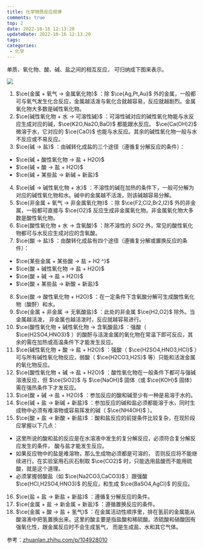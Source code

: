 ```yaml
---
title: 化学物质反应规律
comments: true
top: 2
date: 2022-10-16 12:13:20
updateDate: 2022-10-16 12:13:20
tags:
categories:
 - 化学
---
```


单质、氧化物、酸、碱、盐之间的相互反应， 可归纳成下图来表示。

![](/images/八圈图.webp)

<!--more-->

1. $\ce{金属 + 氧气 -> 金属氧化物}$ ：除 $\ce{Ag,Pt,Au}$ 外的金属，一般都可与氧气发生化合反应，金属越活泼与氧化合就越容易，反应就越剧烈。金属氧化物大多数是碱性氧化物。
2. $\ce{碱性氧化物 + 水 -> 可溶性碱}$ ：可溶性碱对应的碱性氧化物能与水反应生成对应的碱，$\ce{K2O,Na2O,BaO}$ 都能跟水反应。 $\ce{Ca(OH)2}$ 微溶于水，它对应的 $\ce{CaO}$ 也能与水反应。其余的碱性氧化物一般与水不反应或不易反应。
3. $\ce{碱 -> 盐}$ ：由碱转化成盐的三个途径（遵循复分解反应的条件）：
  - $\ce{碱 + 酸性氧化物 -> 盐 + H2O}$
  - $\ce{碱 + 酸 -> 盐 + H2O}$
  - $\ce{碱 + 某些盐 -> 新碱 + 新盐}$
4. $\ce{碱 -> 碱性氧化物 + 水}$ ：不溶性的碱在加热的条件下，一般可分解为对应的碱性氧化物和水。碱中的金属越不活泼，则该碱越容易分解。
5. $\ce{非金属 + 氧气 -> 非金属氧化物}$ ：除 $\ce{F2,Cl2,Br2,I2}$ 外的非金属，一般都可直接与 $\ce{O2}$ 反应生成非金属氧化物。非金属氧化物大多数是酸性氧化物。
6. $\ce{酸性氧化物 + 水 -> 含氧酸}$ ：除不溶性的 $SiO2$ 外，常见的酸性氧化物都可与水反应生成对应的含氧酸。
7. $\ce{酸 -> 盐}$ ：由酸转化成盐有四个途径（遵循复分解或置换反应的条件）：
  - $\ce{某些金属 + 某些酸 -> 盐 + H2 ^}$
  - $\ce{酸 + 碱性氧化物 -> 盐 + H2O}$
  - $\ce{酸 + 碱 -> 盐 + H2O}$
  - $\ce{酸 + 某些盐 -> 新酸 + 新盐}$
8. $\ce{酸 -> 酸性氧化物 + H2O}$ ：在一定条件下含氧酸分解可生成酸性氧化物（酸酐）和水。
9. $\ce{金属 + 非金属 -> 无氧酸盐}$ ：此处的非金属 $\ce{H2,O2}$ 除外。当金属越活泼， 非金属也越活泼时，反应就越容易进行。
10. $\ce{酸性氧化物 + 碱性氧化物 -> 含氧酸盐}$ ：强酸（ $\ce{H2SO4,HNO3}$ ）的酸酐与活泼金属的氧化物在常温下即可反应，其余的需在加热或高温条件下才能发生反应。
11. $\ce{碱性氧化物 + 酸 -> 盐 + H2O}$ ：强酸（ $\ce{H2SO4,HNO3,HCl}$ ）可与所有碱性氧化物反应，弱酸（ $\ce{H2CO3,H2S}$ 等）只能和活泼金属的氧化物反应。
12. $\ce{酸性氧化物 + 碱 -> 盐 + H2O}$ ：酸性氧化物在一般条件下都可与强碱溶液反应，但 $\ce{SiO2}$ 与 $\ce{NaOH}$ 固体（或 $\ce{KOH}$ 固体）需在强热条件下才发反应。
13. $\ce{酸 + 碱 -> 盐 + H2O}$ ：参加反应的酸和碱至少有一种是易溶于水的。
14. $\ce{碱 + 盐 -> 新碱 + 新盐}$ ：参加反应的碱和盐必须都能溶于水，同时生成物中必须有难溶物或容易挥发的碱（ $\ce{NH4OH}$ ）。
15. $\ce{酸 + 盐 -> 新酸 + 新盐}$ ：酸和盐反应的前提条件比较复杂，在现阶段应掌握以下几点：
  - 这里所说的酸和盐的反应是在水溶液中发生的复分解反应，必须符合复分解反应发生的条件， 酸与盐才能发生反应。
  - 如果反应物中的盐是难溶物，那么生成物必须都是可溶的， 否则反应将不能继续进行。在实验室用石灰石制取 $\ce{CO2}$ 时，只能选用盐酸而不能用硫酸，就是这个道理。
  - 必须掌握弱酸盐（如 $\ce{Na2CO3,CaCO3}$ ）跟强酸 $\ce{HCl,H2SO4,HNO3}$ 的反应，和生成 $\ce{BaSO4,AgCl}$ 的反应。
16. $\ce{盐 + 盐 -> 新盐 + 新盐}$ ：遵循复分解反应的条件。
17. $\ce{金属 + 盐 -> 新金属 + 新盐}$ ：遵循置换反应的条件。
18. $\ce{金属 + 酸 -> 盐 + 氢气}$ ：在金属活动性顺序里，排在氢前的金属能从酸溶液中把氢置换出来。这里的酸主要是指盐酸和稀硫酸。浓硫酸和硝酸因有强氧化性，跟金属反应时不会生成氢气， 而是生成盐、水和其它气体。

参考：[zhuanlan.zhihu.com/p/104928010](https://zhuanlan.zhihu.com/p/104928010)
